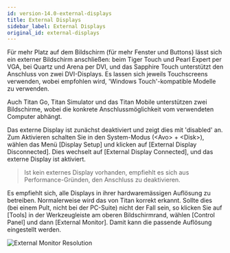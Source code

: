 ```yaml
---
id: version-14.0-external-displays
title: External Displays
sidebar_label: External Displays
original_id: external-displays
---
```


Für mehr Platz auf dem Bildschirm (für mehr Fenster und Buttons) lässt
sich ein externer Bildschirm anschließen: beim Tiger Touch und Pearl
Expert per VGA, bei Quartz und Arena per DVI, und das Sapphire Touch
unterstützt den Anschluss von zwei DVI-Displays. Es lassen sich jeweils
Touchscreens verwenden, wobei empfohlen wird, 'Windows Touch'-kompatible
Modelle zu verwenden.

Auch Titan Go, Titan Simulator und das Titan Mobile unterstützen zwei 
Bildschirme, wobei die konkrete Anschlussmöglichkeit vom verwendeten 
Computer abhängt.

Das externe Display ist zunächst deaktiviert und zeigt dies mit
'disabled' an. Zum Aktivieren schalten Sie in den System-Modus
(\<Avo\> + \<Disk\>), wählen das Menü \[Display Setup\] und klicken auf
\[External Display Disconnected\]. Dies wechselt auf \[External Display
Connected\], und das externe Display ist aktiviert.

>	Ist kein externes Display vorhanden, empfiehlt es sich aus
	Performance-Gründen, den Anschluss zu deaktivieren.

Es empfiehlt sich, alle Displays in ihrer hardwaremässigen Auflösung zu
betreiben. Normalerweise wird das von Titan korrekt erkannt. Sollte dies
(bei einem Pult, nicht bei der PC-Suite) nicht der Fall sein, so klicken Sie 
auf \[Tools\] in der Werkzeugleiste am oberen Bildschirmrand, wählen 
\[Control Panel\] und dann \[External Monitor\]. Damit kann die passende 
Auflösung eingestellt werden.

![External Monitor Resolution](/docs/images/External-Monitor-Resolution.png)


